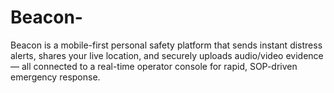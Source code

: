 # Beacon-
Beacon is a mobile-first personal safety platform that sends instant distress alerts, shares your live location, and securely uploads audio/video evidence — all connected to a real-time operator console for rapid, SOP-driven emergency response.
